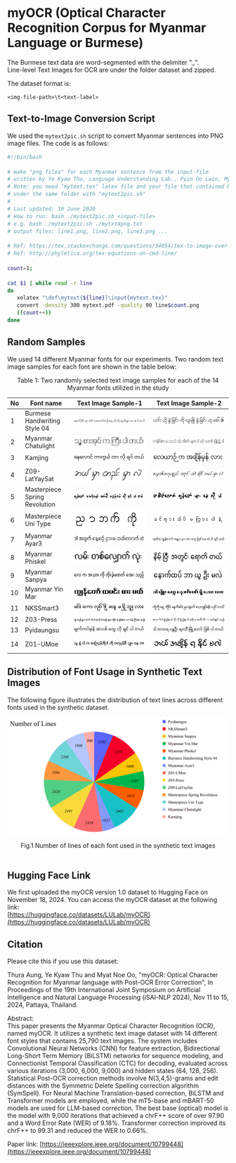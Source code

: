 # myOCR (Optical Character Recognition Corpus for Myanmar Language or Burmese) 

The Burmese text data are word-segmented with the delimiter "_".  
Line-level Text Images for OCR are under the folder dataset and zipped.  

The dataset format is:  

```
<img-file-path>\t<text-label>
```

## Text-to-Image Conversion Script  

We used the `mytext2pic.sh` script to convert Myanmar sentences into PNG image files. The code is as follows:    

```bash
#!/bin/bash

# make "png files" for each Myanmar sentence from the input file
# written by Ye Kyaw Thu, Language Understanding Lab., Pyin Oo Lwin, Myanmar
# Note: you need "mytext.tex" latex file and your file that contained Myanmar sentences
# under the same folder with "mytext2pic.sh"
#
# Last updated: 19 June 2020 
# How to run: bash ./mytext2pic.sh <input-file>
# e.g. bash ./mytext2pic.sh ./mytxt4png.txt
# output files: line1.png, line2.png, line3.png ...

# Ref: https://tex.stackexchange.com/questions/34054/tex-to-image-over-command-line/34058#34058
# Ref: http://phyletica.org/tex-equations-on-cmd-line/

count=1;

cat $1 | while read -r line
do
   xelatex "\def\mytext{${line}}\input{mytext.tex}"
   convert -density 300 mytext.pdf -quality 90 line$count.png
   ((count++))
done
```

## Random Samples

We used 14 different Myanmar fonts for our experiments. Two random text image samples for each font are shown in the table below:    

<p align="center">
   Table 1: Two randomly selected text image samples for each of the 14 Myanmar fonts utilized in the study  
</p>

| No | Font name | Text Image Sample-1 | Text Image Sample-2 |
|----|-----------|---------------------|---------------------|
| 1 | Burmese Handwriting Style 04 | ![B_HW_1245.png](https://github.com/ye-kyaw-thu/myOCR/raw/main/doc/random_samples/B_HW_1245.png) | ![B_HW_2240.png](https://github.com/ye-kyaw-thu/myOCR/raw/main/doc/random_samples/B_HW_2240.png) |
| 2 | Myanmar Chatulight | ![Chatulight_1269.png](https://github.com/ye-kyaw-thu/myOCR/raw/main/doc/random_samples/Chatulight_1269.png) | ![Chatulight_867.png](https://github.com/ye-kyaw-thu/myOCR/raw/main/doc/random_samples/Chatulight_867.png) |
| 3 | Kamjing | ![Kamjing_477.png](https://github.com/ye-kyaw-thu/myOCR/raw/main/doc/random_samples/Kamjing_477.png) | ![Kamjing_631.png](https://github.com/ye-kyaw-thu/myOCR/raw/main/doc/random_samples/Kamjing_631.png) |
| 4 | Z09-LatYaySat | ![LatYaySat_1136.png](https://github.com/ye-kyaw-thu/myOCR/raw/main/doc/random_samples/LatYaySat_1136.png) | ![LatYaySat_795.png](https://github.com/ye-kyaw-thu/myOCR/raw/main/doc/random_samples/LatYaySat_795.png) |
| 5 | Masterpiece Spring Revolution | ![MasterpieceSpringRev_1087.png](https://github.com/ye-kyaw-thu/myOCR/raw/main/doc/random_samples/MasterpieceSpringRev_1087.png) | ![MasterpieceSpringRev_634.png](https://github.com/ye-kyaw-thu/myOCR/raw/main/doc/random_samples/MasterpieceSpringRev_634.png) |
| 6 | Masterpiece Uni Type | ![MasterpieceUniType_1029.png](https://github.com/ye-kyaw-thu/myOCR/raw/main/doc/random_samples/MasterpieceUniType_1029.png) | ![MasterpieceUniType_955.png](https://github.com/ye-kyaw-thu/myOCR/raw/main/doc/random_samples/MasterpieceUniType_955.png) |
| 7 | Myanmar Ayar3 | ![MyanmarAyar3_121.png](https://github.com/ye-kyaw-thu/myOCR/raw/main/doc/random_samples/MyanmarAyar3_121.png) | ![MyanmarAyar3_783.png](https://github.com/ye-kyaw-thu/myOCR/raw/main/doc/random_samples/MyanmarAyar3_783.png) |
| 8 | Myanmar Phiskel | ![MyanmarPhiskel_1117.png](https://github.com/ye-kyaw-thu/myOCR/raw/main/doc/random_samples/MyanmarPhiskel_1117.png) | ![MyanmarPhiskel_968.png](https://github.com/ye-kyaw-thu/myOCR/raw/main/doc/random_samples/MyanmarPhiskel_968.png) |
| 9 | Myanmar Sanpya | ![MyanmarSanpya_812.png](https://github.com/ye-kyaw-thu/myOCR/raw/main/doc/random_samples/MyanmarSanpya_812.png) | ![MyanmarSanpya_818.png](https://github.com/ye-kyaw-thu/myOCR/raw/main/doc/random_samples/MyanmarSanpya_818.png) |
| 10 | Myanmar Yin Mar | ![MyanmarYinMar_1530.png](https://github.com/ye-kyaw-thu/myOCR/raw/main/doc/random_samples/MyanmarYinMar_1530.png) | ![MyanmarYinMar_1566.png](https://github.com/ye-kyaw-thu/myOCR/raw/main/doc/random_samples/MyanmarYinMar_1566.png) |
| 11 | NKSSmart3 | ![NKSS_1492.png](https://github.com/ye-kyaw-thu/myOCR/raw/main/doc/random_samples/NKSS_1492.png) | ![NKSS_356.png](https://github.com/ye-kyaw-thu/myOCR/raw/main/doc/random_samples/NKSS_356.png) |
| 12 | Z03-Press | ![Press_321.png](https://github.com/ye-kyaw-thu/myOCR/raw/main/doc/random_samples/Press_321.png) | ![Press_827.png](https://github.com/ye-kyaw-thu/myOCR/raw/main/doc/random_samples/Press_827.png) |
| 13 | Pyidaungsu | ![Pyidaungsu_1242.png](https://github.com/ye-kyaw-thu/myOCR/raw/main/doc/random_samples/Pyidaungsu_1242.png) | ![Pyidaungsu_1342.png](https://github.com/ye-kyaw-thu/myOCR/raw/main/doc/random_samples/Pyidaungsu_1342.png) |
| 14 | Z01-UMoe | ![UMoe_1909.png](https://github.com/ye-kyaw-thu/myOCR/raw/main/doc/random_samples/UMoe_1909.png) | ![UMoe_98.png](https://github.com/ye-kyaw-thu/myOCR/raw/main/doc/random_samples/UMoe_98.png) |

## Distribution of Font Usage in Synthetic Text Images  

The following figure illustrates the distribution of text lines across different fonts used in the synthetic dataset.    

<p align="center">
<img src="https://github.com/ye-kyaw-thu/myOCR/blob/main/doc/fig/pie_chart_synthetic_txt.png" alt="pie chart of synthetic text images" width="700"/>  
</p>  
<div align="center">
  Fig.1 Number of lines of each font used in the synthetic text images
</div> 

<br>

## Hugging Face Link

We first uploaded the myOCR version 1.0 dataset to Hugging Face on November 18, 2024. You can access the myOCR dataset at the following link:      
[https://huggingface.co/datasets/LULab/myOCR](https://huggingface.co/datasets/LULab/myOCR)

## Citation  
Please cite this if you use this dataset:  

Thura Aung, Ye Kyaw Thu and Myat Noe Oo, "myOCR: Optical Character Recognition for Myanmar language with Post-OCR Error Correction", In Proceedings of the 19th International Joint Symposium on Artificial Intelligence and Natural Language Processing (iSAI-NLP 2024), Nov 11 to 15, 2024, Pattaya, Thailand.   

Abstract:  
This paper presents the Myanmar Optical Character Recognition (OCR), named myOCR. It utilizes a synthetic text image dataset with 14 different font styles that contains 25,790 text images. The system includes Convolutional Neural Networks (CNN) for feature extraction, Bidirectional Long-Short Term Memory (BiLSTM) networks for sequence modeling, and Connectionist Temporal Classification (CTC) for decoding, evaluated across various iterations (3,000, 6,000, 9,000) and hidden states (64, 128, 256). Statistical Post-OCR correction methods involve N(3,4,5)-grams and edit distances with the Symmetric Delete Spelling correction algorithm (SymSpell). For Neural Machine Translation-based correction, BiLSTM and Transformer models are employed, while the mT5-base and mBART-50 models are used for LLM-based correction. The best base (optical) model is the model with 9,000 iterations that achieved a chrF++ score of over 97.90 and a Word Error Rate (WER) of 9.18%. Transformer correction improved its chrF++ to 99.31 and reduced the WER to 0.66%.  


Paper link: [https://ieeexplore.ieee.org/document/10799448](https://ieeexplore.ieee.org/document/10799448)  


